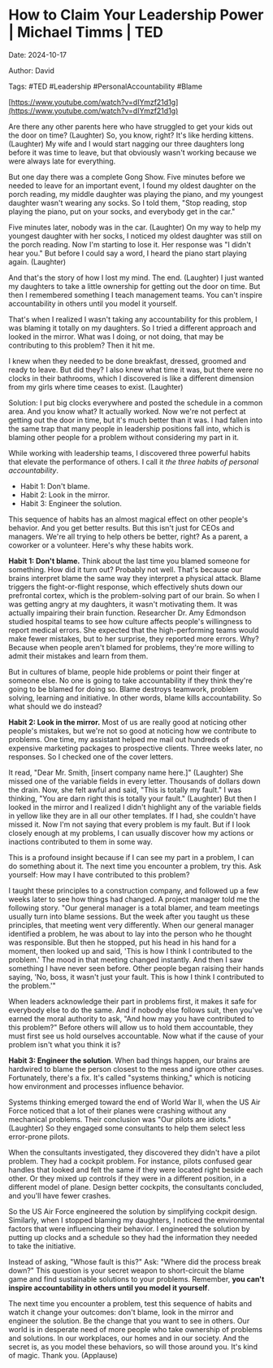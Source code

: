 # How to Claim Your Leadership Power | Michael Timms | TED

Date: 2024-10-17

Author: David

Tags: #TED #Leadership #PersonalAccountability #Blame

[https://www.youtube.com/watch?v=dIYmzf21d1g](https://www.youtube.com/watch?v=dIYmzf21d1g)

Are there any other parents here who have struggled to get your kids out the door on time? (Laughter) So, you know, right? It's like herding kittens. (Laughter) My wife and I would start nagging our three daughters long before it was time to leave, but that obviously wasn't working because we were always late for everything.

But one day there was a complete Gong Show. Five minutes before we needed to leave for an important event, I found my oldest daughter on the porch reading, my middle daughter was playing the piano, and my youngest daughter wasn't wearing any socks. So I told them, "Stop reading, stop playing the piano, put on your socks, and everybody get in the car."

Five minutes later, nobody was in the car. (Laughter) On my way to help my youngest daughter with her socks, I noticed my oldest daughter was still on the porch reading. Now I'm starting to lose it. Her response was "I didn't hear you." But before I could say a word, I heard the piano start playing again. (Laughter) 

And that's the story of how I lost my mind. The end. (Laughter) I just wanted my daughters to take a little ownership for getting out the door on time. But then I remembered something I teach management teams. You can't inspire accountability in others until you model it yourself.

That's when I realized I wasn't taking any accountability for this problem, I was blaming it totally on my daughters. So I tried a different approach and looked in the mirror. What was I doing, or not doing, that may be contributing to this problem? Then it hit me. 

I knew when they needed to be done breakfast, dressed, groomed and ready to leave. But did they? I also knew what time it was, but there were no clocks in their bathrooms, which I discovered is like a different dimension from my girls where time ceases to exist. (Laughter) 

Solution: I put big clocks everywhere and posted the schedule in a common area. And you know what? It actually worked. Now we're not perfect at getting out the door in time, but it's much better than it was. I had fallen into the same trap that many people in leadership positions fall into, which is blaming other people for a problem without considering my part in it.

While working with leadership teams, I discovered three powerful habits that elevate the performance of others. I call it *the three habits of personal accountability*. 

- Habit 1: Don't blame. 
- Habit 2: Look in the mirror. 
- Habit 3: Engineer the solution. 

This sequence of habits has an almost magical effect on other people's behavior. And you get better results. But this isn't just for CEOs and managers. We're all trying to help others be better, right? As a parent, a coworker or a volunteer. Here's why these habits work. 

**Habit 1: Don't blame.** Think about the last time you blamed someone for something. How did it turn out? Probably not well. That's because our brains interpret blame the same way they interpret a physical attack. Blame triggers the fight-or-flight response, which effectively shuts down our prefrontal cortex, which is the problem-solving part of our brain. So when I was getting angry at my daughters, it wasn't motivating them. It was actually impairing their brain function. Researcher Dr. Amy Edmondson studied hospital teams to see how culture affects people's willingness to report medical errors. She expected that the high-performing teams would make fewer mistakes, but to her surprise, they reported more errors. Why? Because when people aren't blamed for problems, they're more willing to admit their mistakes and learn from them.

But in cultures of blame, people hide problems or point their finger at someone else. No one is going to take accountability if they think they're going to be blamed for doing so. Blame destroys teamwork, problem solving, learning and initiative. In other words, blame kills accountability. So what should we do instead?

**Habit 2: Look in the mirror.** Most of us are really good at noticing other people's mistakes, but we're not so good at noticing how we contribute to problems. One time, my assistant helped me mail out hundreds of expensive marketing packages to prospective clients. Three weeks later, no responses. So I checked one of the cover letters.

It read, "Dear Mr. Smith, [insert company name here.]" (Laughter) She missed one of the variable fields in every letter. Thousands of dollars down the drain. Now, she felt awful and said, "This is totally my fault." I was thinking, "You are darn right this is totally your fault." (Laughter) But then I looked in the mirror and I realized I didn't highlight any of the variable fields in yellow like they are in all our other templates. If I had, she couldn't have missed it. Now I'm not saying that every problem is my fault. But if I look closely enough at my problems, I can usually discover how my actions or inactions contributed to them in some way.

This is a profound insight because if I can see my part in a problem, I can do something about it. The next time you encounter a problem, try this. Ask yourself: How may I have contributed to this problem? 

I taught these principles to a construction company, and followed up a few weeks later to see how things had changed. A project manager told me the following story. "Our general manager is a total blamer, and team meetings usually turn into blame sessions. But the week after you taught us these principles, that meeting went very differently. When our general manager identified a problem, he was about to lay into the person who he thought was responsible. But then he stopped, put his head in his hand for a moment, then looked up and said, 'This is how I think I contributed to the problem.' The mood in that meeting changed instantly. And then I saw something I have never seen before. Other people began raising their hands saying, 'No, boss, it wasn't just your fault. This is how I think I contributed to the problem.'"

When leaders acknowledge their part in problems first, it makes it safe for everybody else to do the same. And if nobody else follows suit, then you've earned the moral authority to ask, "And how may you have contributed to this problem?" Before others will allow us to hold them accountable, they must first see us hold ourselves accountable. Now what if the cause of your problem isn't what you think it is? 

**Habit 3: Engineer the solution**. When bad things happen, our brains are hardwired to blame the person closest to the mess and ignore other causes. Fortunately, there's a fix. It's called "systems thinking," which is noticing how environment and processes influence behavior.

Systems thinking emerged toward the end of World War II, when the US Air Force noticed that a lot of their planes were crashing without any mechanical problems. Their conclusion was "Our pilots are idiots." (Laughter) So they engaged some consultants to help them select less error-prone pilots. 

When the consultants investigated, they discovered they didn't have a pilot problem. They had a cockpit problem. For instance, pilots confused gear handles that looked and felt the same if they were located right beside each other. Or they mixed up controls if they were in a different position, in a different model of plane. Design better cockpits, the consultants concluded, and you'll have fewer crashes.

So the US Air Force engineered the solution by simplifying cockpit design. Similarly, when I stopped blaming my daughters, I noticed the environmental factors that were influencing their behavior. I engineered the solution by putting up clocks and a schedule so they had the information they needed to take the initiative.

Instead of asking, "Whose fault is this?" Ask: "Where did the process break down?" This question is your secret weapon to short-circuit the blame game and find sustainable solutions to your problems. Remember, **you can't inspire accountability in others until you model it yourself**. 

The next time you encounter a problem, test this sequence of habits and watch it change your outcomes: don't blame, look in the mirror and engineer the solution. Be the change that you want to see in others. Our world is in desperate need of more people who take ownership of problems and solutions. In our workplaces, our homes and in our society. And the secret is, as you model these behaviors, so will those around you. It's kind of magic. Thank you. (Applause)
